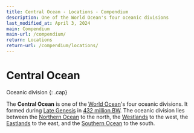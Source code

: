 ```yaml
---
title: Central Ocean - Locations - Compendium
description: One of the World Ocean's four oceanic divisions
last_modified_at: April 3, 2024
main: Compendium
main-url: /compendium/
return: Locations
return-url: /compendium/locations/
---
```


# Central Ocean
Oceanic division
{: .cap}

The **Central Ocean** is one of the [World Ocean](/compendium/locations/world-ocean/)'s four oceanic divisions. It formed during [Late Genesis](/compendium/events/genesis/#late-genesis) in [432 million BW](/compendium/events/genesis/#432-million-bw). The oceanic division lies between the [Northern Ocean](/compendium/locations/northern-ocean/) to the north, the [Westlands](/compendium/locations/westlands/) to the west, the [Eastlands](/compendium/locations/eastlands/) to the east, and the [Southern Ocean](/compendium/locations/southern-ocean/) to the south.